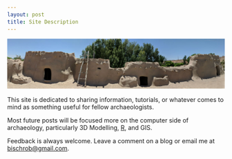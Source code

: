 ```yaml
---
layout: post
title: Site Description
---
```


![Comb Ridge](/images/LostCityReduced.jpg)

This site is dedicated to sharing information, tutorials, or whatever comes to mind as something useful for fellow archaeologists. 

Most future posts will be focused more on the computer side of archaeology, particularly 3D Modelling, [R](https://www.r-project.org/), and GIS. 

Feedback is always welcome. Leave a comment on a blog or email me at bischrob@gmail.com.
